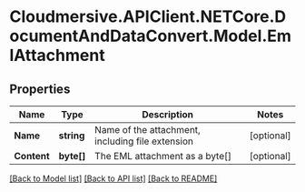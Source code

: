 # Cloudmersive.APIClient.NETCore.DocumentAndDataConvert.Model.EmlAttachment
## Properties

Name | Type | Description | Notes
------------ | ------------- | ------------- | -------------
**Name** | **string** | Name of the attachment, including file extension | [optional] 
**Content** | **byte[]** | The EML attachment as a byte[] | [optional] 

[[Back to Model list]](../README.md#documentation-for-models) [[Back to API list]](../README.md#documentation-for-api-endpoints) [[Back to README]](../README.md)

